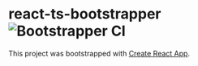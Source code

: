 # react-ts-bootstrapper ![Bootstrapper CI](https://github.com/yoohahn/react-ts-bootstrapper/workflows/Bootstrapper%20CI/badge.svg)

This project was bootstrapped with [Create React App](https://github.com/facebook/create-react-app).
